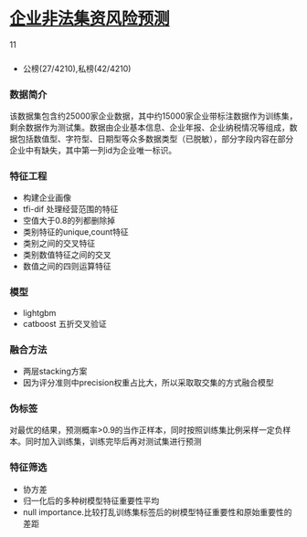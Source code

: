 # [企业非法集资风险预测](https://www.datafountain.cn/competitions/469/datasets)
11
###
- 公榜(27/4210),私榜(42/4210)
### 数据简介
该数据集包含约25000家企业数据，其中约15000家企业带标注数据作为训练集，剩余数据作为测试集。数据由企业基本信息、企业年报、企业纳税情况等组成，数据包括数值型、字符型、日期型等众多数据类型（已脱敏），部分字段内容在部分企业中有缺失，其中第一列id为企业唯一标识。
### 特征工程
- 构建企业画像
- tfi-dif 处理经营范围的特征
- 空值大于0.8的列都删除掉
- 类别特征的unique,count特征
- 类别之间的交叉特征
- 类别数值特征之间的交叉
- 数值之间的四则运算特征

### 模型
- lightgbm
- catboost
五折交叉验证
### 融合方法
- 两层stacking方案
- 因为评分准则中precision权重占比大，所以采取取交集的方式融合模型
### 伪标签
对最优的结果，预测概率>0.9的当作正样本，同时按照训练集比例采样一定负样本。同时加入训练集，训练完毕后再对测试集进行预测
### 特征筛选
- 协方差
- 归一化后的多种树模型特征重要性平均
- null importance.比较打乱训练集标签后的树模型特征重要性和原始重要性的差距

